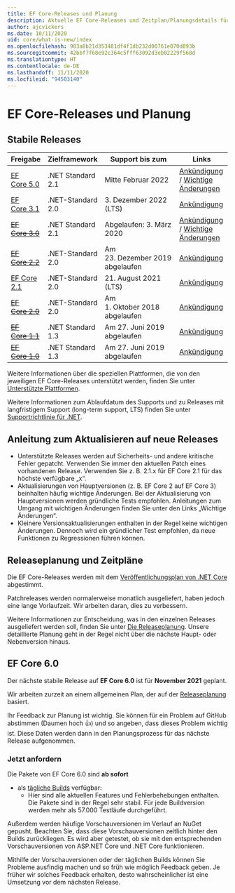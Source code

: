 ```yaml
---
title: EF Core-Releases und Planung
description: Aktuelle EF Core-Releases und Zeitplan/Planungsdetails für künftige Releases
author: ajcvickers
ms.date: 10/11/2020
uid: core/what-is-new/index
ms.openlocfilehash: 983a8b21d353481df4f1db232d00761e070d893b
ms.sourcegitcommit: 42bbf7f68e92c364c5fff63092d3eb02229f568d
ms.translationtype: HT
ms.contentlocale: de-DE
ms.lasthandoff: 11/11/2020
ms.locfileid: "94503140"
---
```

# <a name="ef-core-releases-and-planning"></a>EF Core-Releases und Planung

## <a name="stable-releases"></a>Stabile Releases

| Freigabe | Zielframework | Support bis zum | Links
|:--------|------------------|-----------------|------
| [EF Core 5.0](https://www.nuget.org/packages/Microsoft.EntityFrameworkCore) | .NET Standard 2.1 | Mitte Februar 2022 | [Ankündigung](https://devblogs.microsoft.com/dotnet/announcing-the-release-of-ef-core-5-0/) / [Wichtige Änderungen](xref:core/what-is-new/ef-core-5.0/breaking-changes)
| [EF Core 3.1](https://www.nuget.org/packages/Microsoft.EntityFrameworkCore/3.1.10) | .NET-Standard 2.0 | 3\. Dezember 2022 (LTS) | [Ankündigung](https://devblogs.microsoft.com/dotnet/announcing-entity-framework-core-3-1-and-entity-framework-6-4/)
| ~~[EF Core 3.0](https://www.nuget.org/packages/Microsoft.EntityFrameworkCore/3.0.3)~~ | .NET Standard 2.1 | Abgelaufen: 3. März 2020 | [Ankündigung](https://devblogs.microsoft.com/dotnet/announcing-ef-core-3-0-and-ef-6-3-general-availability/) / [Wichtige Änderungen](xref:core/what-is-new/ef-core-3.x/breaking-changes)
| ~~[EF Core 2.2](https://www.nuget.org/packages/Microsoft.EntityFrameworkCore/2.2.6)~~ | .NET-Standard 2.0 | Am 23. Dezember 2019 abgelaufen | [Ankündigung](https://devblogs.microsoft.com/dotnet/announcing-entity-framework-core-2-2/)
| [EF Core 2.1](https://www.nuget.org/packages/Microsoft.EntityFrameworkCore/2.1.14) | .NET-Standard 2.0 | 21. August 2021 (LTS) | [Ankündigung](https://devblogs.microsoft.com/dotnet/announcing-entity-framework-core-2-1/)
| ~~[EF Core 2.0](https://www.nuget.org/packages/Microsoft.EntityFrameworkCore/2.0.3)~~ | .NET-Standard 2.0 | Am 1. Oktober 2018 abgelaufen | [Ankündigung](https://devblogs.microsoft.com/dotnet/announcing-entity-framework-core-2-0/)
| ~~[EF Core 1.1](https://www.nuget.org/packages/Microsoft.EntityFrameworkCore/1.1.6)~~ | .NET Standard 1.3 | Am 27. Juni 2019 abgelaufen | [Ankündigung](https://devblogs.microsoft.com/dotnet/announcing-entity-framework-core-1-1/)
| ~~[EF Core 1.0](https://www.nuget.org/packages/Microsoft.EntityFrameworkCore/1.0.6)~~ | .NET Standard 1.3 | Am 27. Juni 2019 abgelaufen | [Ankündigung](https://devblogs.microsoft.com/dotnet/entity-framework-core-1-0-0-available/)

Weitere Informationen über die speziellen Plattformen, die von den jeweiligen EF Core-Releases unterstützt werden, finden Sie unter [Unterstützte Plattformen](xref:core/miscellaneous/platforms).

Weitere Informationen zum Ablaufdatum des Supports und zu Releases mit langfristigem Support (long-term support, LTS) finden Sie unter [Supportrichtlinie für .NET](https://dotnet.microsoft.com/platform/support/policy/dotnet-core).

## <a name="guidance-on-updating-to-new-releases"></a>Anleitung zum Aktualisieren auf neue Releases

* Unterstützte Releases werden auf Sicherheits- und andere kritische Fehler gepatcht. Verwenden Sie immer den aktuellen Patch eines vorhandenen Release. Verwenden Sie z. B. 2.1.x für EF Core 2.1 für das höchste verfügbare „x“.
* Aktualisierungen von Hauptversionen (z. B. EF Core 2 auf EF Core 3) beinhalten häufig wichtige Änderungen. Bei der Aktualisierung von Hauptversionen werden gründliche Tests empfohlen. Anleitungen zum Umgang mit wichtigen Änderungen finden Sie unter den Links „Wichtige Änderungen“.
* Kleinere Versionsaktualisierungen enthalten in der Regel keine wichtigen Änderungen. Dennoch wird ein gründlicher Test empfohlen, da neue Funktionen zu Regressionen führen können.

## <a name="release-planning-and-schedules"></a>Releaseplanung und Zeitpläne

Die EF Core-Releases werden mit dem [Veröffentlichungsplan von .NET Core](https://github.com/dotnet/core/blob/master/roadmap.md) abgestimmt.

Patchreleases werden normalerweise monatlich ausgeliefert, haben jedoch eine lange Vorlaufzeit.
Wir arbeiten daran, dies zu verbessern.

Weitere Informationen zur Entscheidung, was in den einzelnen Releases ausgeliefert werden soll, finden Sie unter [Die Releaseplanung](xref:core/what-is-new/release-planning).
Unsere detaillierte Planung geht in der Regel nicht über die nächste Haupt- oder Nebenversion hinaus.

## <a name="ef-core-60"></a>EF Core 6.0

Der nächste stabile Release auf **EF Core 6.0** ist für **November 2021** geplant.

Wir arbeiten zurzeit an einem allgemeinen Plan, der auf der [Releaseplanung](xref:core/what-is-new/release-planning) basiert.

Ihr Feedback zur Planung ist wichtig.
Sie können für ein Problem auf GitHub abstimmen (Daumen hoch 👍) und so angeben, dass dieses Problem wichtig ist.
Diese Daten werden dann in den Planungsprozess für das nächste Release aufgenommen.

### <a name="get-it-now"></a>Jetzt anfordern

Die Pakete von EF Core 6.0 sind **ab sofort**

* als [tägliche Builds](https://github.com/dotnet/aspnetcore/blob/master/docs/DailyBuilds.md) verfügbar:
  * Hier sind alle aktuellen Features und Fehlerbehebungen enthalten. Die Pakete sind in der Regel sehr stabil. Für jede Buildversion werden mehr als 57.000 Testläufe durchgeführt.

Außerdem werden häufige Vorschauversionen im Verlauf an NuGet gepusht. Beachten Sie, dass diese Vorschauversionen zeitlich hinter den Builds zurückliegen. Es wird aber getestet, ob sie mit den entsprechenden Vorschauversionen von ASP.NET Core und .NET Core funktionieren.

Mithilfe der Vorschauversionen oder der täglichen Builds können Sie Probleme ausfindig machen und so früh wie möglich Feedback geben.
Je früher wir solches Feedback erhalten, desto wahrscheinlicher ist eine Umsetzung vor dem nächsten Release.
